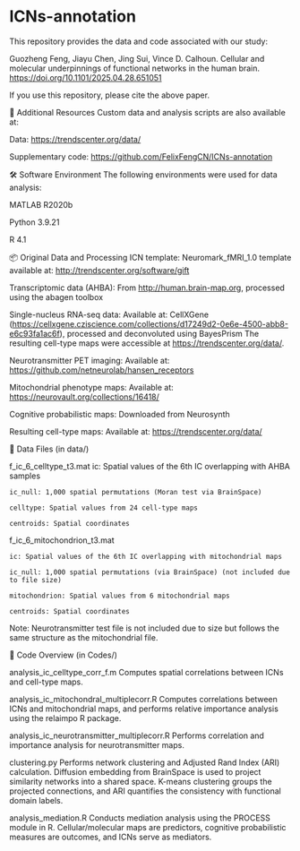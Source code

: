 # ICNs-annotation
This repository provides the data and code associated with our study:

Guozheng Feng, Jiayu Chen, Jing Sui, Vince D. Calhoun.
Cellular and molecular underpinnings of functional networks in the human brain.
https://doi.org/10.1101/2025.04.28.651051

If you use this repository, please cite the above paper.

🔗 Additional Resources
Custom data and analysis scripts are also available at:

Data: https://trendscenter.org/data/

Supplementary code: https://github.com/FelixFengCN/ICNs-annotation

🛠 Software Environment
The following environments were used for data analysis:

MATLAB R2020b

Python 3.9.21

R 4.1

📦 Original Data and Processing
ICN template:
Neuromark_fMRI_1.0 template available at: http://trendscenter.org/software/gift

Transcriptomic data (AHBA):
From http://human.brain-map.org, processed using the abagen toolbox

Single-nucleus RNA-seq data:
Available at: CellXGene (https://cellxgene.cziscience.com/collections/d17249d2-0e6e-4500-abb8-e6c93fa1ac6f), processed and deconvoluted using BayesPrism
The resulting cell-type maps were accessible at https://trendscenter.org/data/.

Neurotransmitter PET imaging:
Available at: https://github.com/netneurolab/hansen_receptors

Mitochondrial phenotype maps:
Available at: https://neurovault.org/collections/16418/

Cognitive probabilistic maps:
Downloaded from Neurosynth

Resulting cell-type maps:
Available at: https://trendscenter.org/data/

📁 Data Files (in data/)

f_ic_6_celltype_t3.mat
    ic: Spatial values of the 6th IC overlapping with AHBA samples

    ic_null: 1,000 spatial permutations (Moran test via BrainSpace)

    celltype: Spatial values from 24 cell-type maps

    centroids: Spatial coordinates

f_ic_6_mitochondrion_t3.mat

    ic: Spatial values of the 6th IC overlapping with mitochondrial maps

    ic_null: 1,000 spatial permutations (via BrainSpace) (not included due to file size)

    mitochondrion: Spatial values from 6 mitochondrial maps

    centroids: Spatial coordinates

Note: Neurotransmitter test file is not included due to size but follows the same structure as the mitochondrial file.

🧠 Code Overview (in Codes/)

analysis_ic_celltype_corr_f.m
Computes spatial correlations between ICNs and cell-type maps.

analysis_ic_mitochondral_multiplecorr.R
Computes correlations between ICNs and mitochondrial maps, and performs relative importance analysis using the relaimpo R package.

analysis_ic_neurotransmitter_multiplecorr.R
Performs correlation and importance analysis for neurotransmitter maps.

clustering.py
Performs network clustering and Adjusted Rand Index (ARI) calculation.
Diffusion embedding from BrainSpace is used to project similarity networks into a shared space.
K-means clustering groups the projected connections, and ARI quantifies the consistency with functional domain labels.

analysis_mediation.R
Conducts mediation analysis using the PROCESS module in R.
Cellular/molecular maps are predictors, cognitive probabilistic measures are outcomes, and ICNs serve as mediators.
